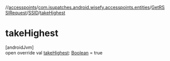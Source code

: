 //[accesspoints](../../../../index.md)/[com.isupatches.android.wisefy.accesspoints.entities](../../index.md)/[GetRSSIRequest](../index.md)/[SSID](index.md)/[takeHighest](take-highest.md)

# takeHighest

[androidJvm]\
open override val [takeHighest](take-highest.md): [Boolean](https://kotlinlang.org/api/latest/jvm/stdlib/kotlin/-boolean/index.html) = true
